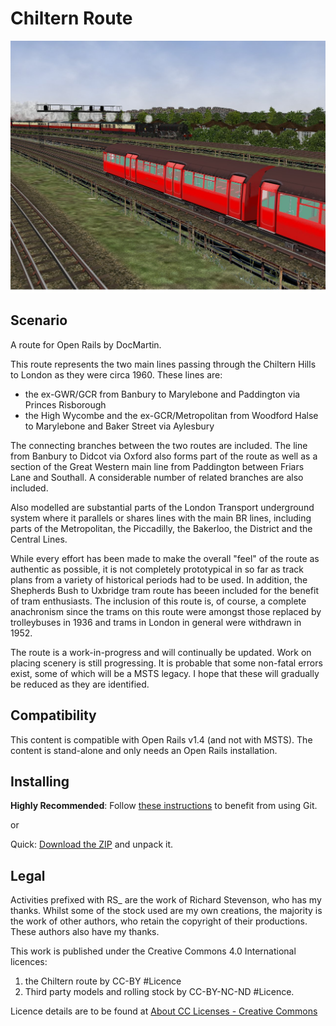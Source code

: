 # Chiltern Route
![Chiltern Route](Screenshot.jpg)

## Scenario
A route for Open Rails by DocMartin. 

This route represents the two main lines passing through the Chiltern Hills to London as they were circa 1960. These lines are:
- the ex-GWR/GCR from Banbury to Marylebone and Paddington via Princes Risborough
- the High Wycombe and the ex-GCR/Metropolitan from Woodford Halse to Marylebone and Baker Street via Aylesbury

The connecting branches between the two routes are included. The line from Banbury to Didcot via Oxford also forms part of the route as well as a section of the Great Western main line from Paddington between Friars Lane and Southall. A considerable number of related branches are also included.  

Also modelled are substantial parts of the London Transport underground system where it parallels or shares lines with the main BR lines, including parts of the Metropolitan, the Piccadilly, the Bakerloo, the District and the Central Lines. 

While every effort has been made to make the overall "feel" of the route as authentic as possible, it is not completely prototypical in so far as track plans from a variety of historical periods had to be used. In addition, the Shepherds Bush to Uxbridge tram route has beeen included for the benefit of tram enthusiasts. The inclusion of this route is, of course, a complete anachronism since the trams on this route were amongst those replaced by trolleybuses in 1936 and trams in London in general were withdrawn in 1952.

The route is a work-in-progress and will continually be updated. Work on placing scenery is still progressing.  It is probable that some non-fatal errors exist, some of which will be a MSTS legacy. I hope that these will gradually be reduced as they are identified. 

## Compatibility
This content is compatible with Open Rails v1.4 (and not with MSTS). The content is stand-alone and only needs an Open Rails installation.

## Installing
**Highly Recommended**: Follow [these instructions](https://www.dropbox.com/s/gh2f2pko4f1houj/Using%20routes%20published%20on%20GitHub%20v2.pdf?dl=0) to benefit from using Git.

or

Quick: [Download the ZIP](https://github.com/DocMartin7644/Chiltern-Route/archive/refs/heads/main.zip) and unpack it.

## Legal
Activities prefixed with RS_ are the work of Richard Stevenson, who has my thanks. Whilst some of the stock used are my own creations, the majority is the work of other authors, who retain the copyright of their productions. These authors also have my thanks.

This work is published under the Creative Commons 4.0 International licences: 

1. the Chiltern route by CC-BY #Licence
2. Third party models and rolling stock by CC-BY-NC-ND #Licence.

Licence details are to be found at [About CC Licenses - Creative Commons](https://creativecommons.org/about/cclicenses/)
